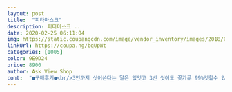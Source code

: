 ```yaml
---
layout: post 
title:  "피타마스크" 
description: 피타마스크 ..
date: 2020-02-25 06:11:04 
img: https://static.coupangcdn.com/image/vendor_inventory/images/2018/03/20/16/0/c75ab2a7-c721-4ffc-9bd4-50e19948cfc1.jpg 
linkUrl: https://coupa.ng/bqUpWt 
categories: [1005] 
color: 9E9D24 
price: 8900 
author: Ask View Shop 
cont:  "●구매후기●<br/>3번까지 싯어쓴다는 말은 없엇고 3번 씻어도 꽃가루 99%컷할수 있다고 표지되어 있어요.<br/><br/>냄새는 좀 나지만 몇번 씻으면 세제냄새만 나요.<br/> 좋은상품 많이 파세요~~<br/>마스크를 장시간 껴도 귀도 안아프고 숨쉬기도 편해서 박에 놀러갓을때 자꾸 벗겠다고 하지 않을것 같고 , 애들이 마스크를 낌으로서 손으로 입주위를 만지는 회수를 줄일것 같아요.<br/><br/>비말크기가 5㎛이라서 걸러주는 역할은 못할것 같아요.<br/><br/>아이 얼굴에 딱 맞아 아이도 편하게 사용을 하네요 몇번 빨아 사용할 수 있어서 좋아요 금방 마르구요<br/>얇지만 꽃가루( 20~50㎛)와 먼지를 걸러주는 마스크예요.<br/><br/>의류업체에 특성상  원단먼지땜에 마스크 필요할때 잇는데 정말 편해요,저는 여러번 씻어 썻는데도  먼지땜에 코가 근질거린다거나 이런거는 없어요.<br/><br/>이전에 제가 쓰던 정품과(어른꺼) 같았어요.<br/><br/>좀 비싸지만 씻어서 사용할수 있으니 좋아요.<br/><br/>지금 이 시기에는 진짜 인구유동이 적은곳에서 사용하는걸 추천해요 .<br/><br/>추천받아 구매했는데 코로나용으로는 별로이지만 날씨 추울때 쓰긴 괜찮고 미세먼지용은 아니네요<br/>3번까지 싯어쓴다는 말은 없엇고 3번 씻어도 꽃가루 99%컷할수 있다고 표지되어 있어요.<br/><br/>냄새는 좀 나지만 몇번 씻으면 세제냄새만 나요.<br/> 좋은상품 많이 파세요~~<br/>마스크를 장시간 껴도 귀도 안아프고 숨쉬기도 편해서 박에 놀러갓을때 자꾸 벗겠다고 하지 않을것 같고 , 애들이 마스크를 낌으로서 손으로 입주위를 만지는 회수를 줄일것 같아요.<br/><br/>비말크기가 5㎛이라서 걸러주는 역할은 못할것 같아요.<br/><br/>아이 얼굴에 딱 맞아 아이도 편하게 사용을 하네요 몇번 빨아 사용할 수 있어서 좋아요 금방 마르구요<br/>얇지만 꽃가루( 20~50㎛)와 먼지를 걸러주는 마스크예요.<br/><br/>의류업체에 특성상  원단먼지땜에 마스크 필요할때 잇는데 정말 편해요,저는 여러번 씻어 썻는데도  먼지땜에 코가 근질거린다거나 이런거는 없어요.<br/><br/>이전에 제가 쓰던 정품과(어른꺼) 같았어요.<br/><br/>좀 비싸지만 씻어서 사용할수 있으니 좋아요.<br/><br/>지금 이 시기에는 진짜 인구유동이 적은곳에서 사용하는걸 추천해요 .<br/><br/>추천받아 구매했는데 코로나용으로는 별로이지만 날씨 추울때 쓰긴 괜찮고 미세먼지용은 아니네요<br/>" 
---
```

